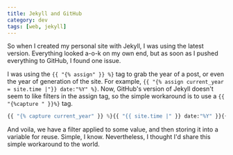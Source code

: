 ```yaml
---
title: Jekyll and GitHub
category: dev
tags: [web, jekyll]
---
```


So when I created my personal site with Jekyll, I was using the latest version.
Everything looked a-o-k on my own end, but as soon as I pushed everything to
GitHub, I found one issue.

I was using the `{{ "{% assign" }} %}` tag to grab the year of a post, or even
the year of generation of the site. For example,
`{{ "{% assign current_year = site.time |"}} date:"%Y" %}`. Now, GitHub's
version of Jekyll doesn't seem to like filters in the assign tag, so the simple
workaround is to use a `{{ "{%capture " }}%}` tag.

```python
{{ "{% capture current_year" }} %}{{ "{{ site.time |" }} date:"%Y" }}{{ "{% endcapture"}} %}
```

And voila, we have a filter applied to some value, and then storing it into a
variable for reuse. Simple, I know. Nevertheless, I thought I'd share this
simple workaround to the world.
